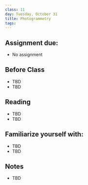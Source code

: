 ```yaml
---
class: 11
day: Tuesday, October 31
title: Photogrammetry
tags: 
---
```


## Assignment due: 
- No assignment 

## Before Class 
- TBD 
- TBD 

## Reading 
- TBD 
- TBD 

## Familiarize yourself with: 
- TBD 
- TBD 

## Notes 
- TBD